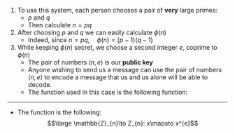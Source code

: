 1. To use this system, each person chooses a pair of **very** large primes:
	- $p$ and $q$ 
	- Then calculate $n = pq$
2. After choosing $p$ and $q$ we can easily calculate $\phi(n)$ 
	- Indeed, since $n =pq,\quad\phi(n)=(p-1)(q-1)$
3.  While keeping $\phi(n)$ secret, we choose a second integer $e$, coprime to $\phi(n)$
	- The pair of numbers $(n,e)$ is our **public key**
	- Anyone wishing to send us a message can use the pair of numbers $(n,e)$ to encode a message that us and us alone will be able to decode.
	- The function used in this case is the following function:
___
- The function is the following:
$$\large \mathbb{Z}_{n}\to Z_{n}: x\mapsto x^{e}$$